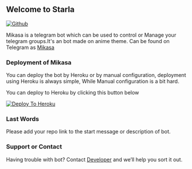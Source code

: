 ## Welcome to Starla

[![Github](https://telegra.ph/file/2760adf198b8ee1450a6c.jpg)](https://github.com/jerinjohny-ktnm/Mikasa)

Mikasa is a telegram bot which can be used to control or Manage your telegram groups.It's an bot made on anime theme.
Can be found on Telegram as [Mikasa](http://telegram.dog/mikasaprobot)

### Deployment of Mikasa

You can deploy the bot by Heroku or by manual configuration, deployment using Heroku is always simple, While Manual configuration is a bit hard.

You can deploy to Heroku by clicking this button below

[![Deploy To Heroku](https://www.herokucdn.com/deploy/button.svg)](https://heroku.com/deploy?template=https://github.com/jerinjohny-ktnm/Mikasa.git)

### Last Words

Please add your repo link to the start message or description of bot.

### Support or Contact

Having trouble with bot? Contact [Developer](http://telegram.dog/imjerinbot) and we’ll help you sort it out.
